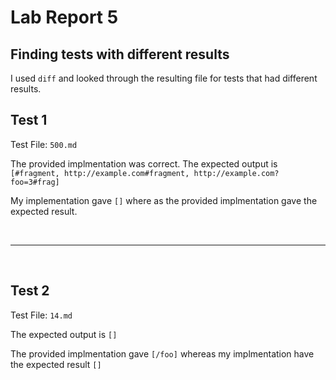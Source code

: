 # Lab Report 5

## Finding tests with different results
I used ``diff`` and looked through the resulting file for tests that had different results.


## Test 1

Test File: ``500.md``

The provided implmentation was correct. The expected output is ``[#fragment, http://example.com#fragment, http://example.com?foo=3#frag]``

My implementation gave ``[]`` where as
the provided implmentation gave the expected result.

<br>

---

<br>

## Test 2

Test File: ``14.md``

The expected output is ``[]``

The provided implmentation gave ``[/foo]`` whereas my implmentation have the expected result ``[]``





